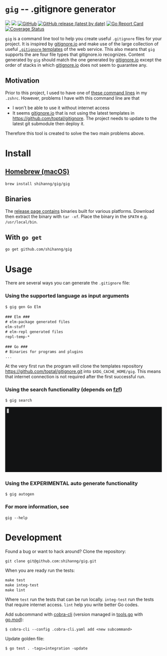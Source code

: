 # `gig` -- .gitignore generator

[![](https://github.com/shihanng/gig/workflows/main/badge.svg?branch=develop)](https://github.com/shihanng/gig/actions?query=workflow%3Amain)
[![](https://github.com/shihanng/gig/workflows/release/badge.svg?branch=develop)](https://github.com/shihanng/gig/actions?query=workflow%3Arelease)
[![GitHub](https://img.shields.io/github/license/shihanng/gig)](https://github.com/shihanng/gig/blob/develop/LICENSE)
[![GitHub release (latest by date)](https://img.shields.io/github/v/release/shihanng/gig)](https://github.com/shihanng/gig/releases)
[![Go Report Card](https://goreportcard.com/badge/github.com/shihanng/gig)](https://goreportcard.com/report/github.com/shihanng/gig)
[![Coverage Status](https://coveralls.io/repos/github/shihanng/gig/badge.svg?branch=develop)](https://coveralls.io/github/shihanng/gig?branch=develop)

`gig` is a command line tool to help you create useful `.gitignore` files for your project.
It is inspired by [gitignore.io](https://www.gitignore.io/) and make use of
the large collection of useful [`.gitignore` templates](https://github.com/toptal/gitignore) of the web service.
This also means that `gig` supports the are four file types that gitignore.io recognizes.
Content generated by `gig` should match the one generated by [gitignore.io](https://www.gitignore.io/) except the
order of stacks in which [gitignore.io](https://www.gitignore.io/) does not seem to guarantee any.

## Motivation

Prior to this project, I used to have one of [these command lines](https://docs.gitignore.io/install/command-line) in my `.zshrc`.
However, problems I have with this command line are that
- I won't be able to use it without internet access
- It seems [gitignore.io](https://www.gitignore.io/) that is not using the latest templates in https://github.com/toptal/gitignore. The project needs to update to the latest git submodule then deploy it.

Therefore this tool is created to solve the two main problems above.

# Install

## [Homebrew (macOS)](https://github.com/shihanng/homebrew-gig)

```
brew install shihanng/gig/gig
```

## Binaries

The [release page contains](https://github.com/shihanng/gig/releases) binaries built
for various platforms. Download then extract the binary with `tar -xf`.
Place the binary in the `$PATH` e.g. `/usr/local/bin`.

## With `go get`

```
go get github.com/shihanng/gig
```

# Usage

There are several ways you can generate the `.gitignore` file:

### Using the supported language as input arguments

```
$ gig gen Go Elm

### Elm ###
# elm-package generated files
elm-stuff
# elm-repl generated files
repl-temp-*

### Go ###
# Binaries for programs and plugins
...
```

At the very first run the program will clone the templates repository <https://github.com/toptal/gitignore.git>
into `$XDG_CACHE_HOME/gig`.
This means that internet connection is not required after the first successful run.

### Using the search functionality (depends on [fzf](https://github.com/junegunn/fzf))

```
$ gig search
```

![gig search demo](./.github/images/search.gif)

### Using the EXPERIMENTAL auto generate functionality

```
$ gig autogen
```

### For more information, see

```
gig --help
```

# Development

Found a bug or want to hack around? Clone the repository:

```
git clone git@github.com:shihanng/gig.git
```

When you are ready run the tests:

```
make test
make integ-test
make lint
```

Where `test` run the tests that can be run locally.
`integ-test` run the tests that require internet access.
`lint` help you write better Go codes.

Add subcommand with [cobra-cli](https://github.com/spf13/cobra-cli)
(version managed in [tools.go](./tools.go) with [go.mod](./go.mod)):

```
$ cobra-cli --config .cobra-cli.yaml add <new subcommand>
```

Update golden file:

```
$ go test . -tags=integration -update
```
